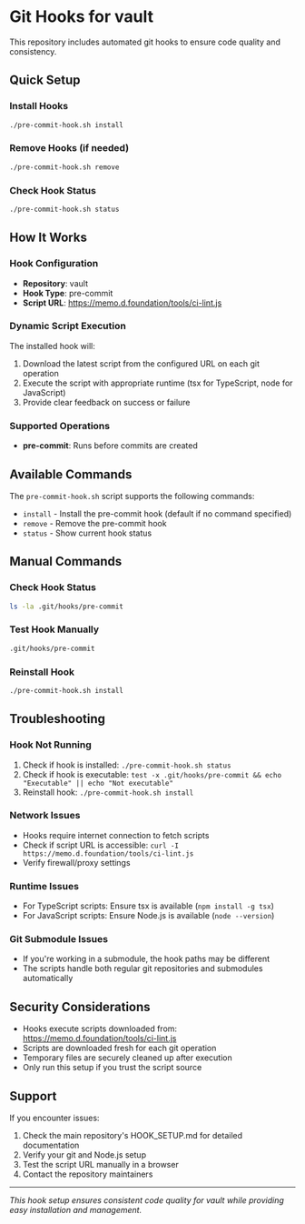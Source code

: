 # Git Hooks for vault

This repository includes automated git hooks to ensure code quality and consistency.

## Quick Setup

### Install Hooks
```bash
./pre-commit-hook.sh install
```

### Remove Hooks (if needed)
```bash
./pre-commit-hook.sh remove
```

### Check Hook Status
```bash
./pre-commit-hook.sh status
```

## How It Works

### Hook Configuration
- **Repository**: vault
- **Hook Type**: pre-commit
- **Script URL**: https://memo.d.foundation/tools/ci-lint.js

### Dynamic Script Execution
The installed hook will:
1. Download the latest script from the configured URL on each git operation
2. Execute the script with appropriate runtime (tsx for TypeScript, node for JavaScript)
3. Provide clear feedback on success or failure

### Supported Operations
- **pre-commit**: Runs before commits are created

## Available Commands

The `pre-commit-hook.sh` script supports the following commands:

- `install` - Install the pre-commit hook (default if no command specified)
- `remove` - Remove the pre-commit hook
- `status` - Show current hook status

## Manual Commands

### Check Hook Status
```bash
ls -la .git/hooks/pre-commit
```

### Test Hook Manually
```bash
.git/hooks/pre-commit
```

### Reinstall Hook
```bash
./pre-commit-hook.sh install
```

## Troubleshooting

### Hook Not Running
1. Check if hook is installed: `./pre-commit-hook.sh status`
2. Check if hook is executable: `test -x .git/hooks/pre-commit && echo "Executable" || echo "Not executable"`
3. Reinstall hook: `./pre-commit-hook.sh install`

### Network Issues
- Hooks require internet connection to fetch scripts
- Check if script URL is accessible: `curl -I https://memo.d.foundation/tools/ci-lint.js`
- Verify firewall/proxy settings

### Runtime Issues
- For TypeScript scripts: Ensure tsx is available (`npm install -g tsx`)
- For JavaScript scripts: Ensure Node.js is available (`node --version`)

### Git Submodule Issues
- If you're working in a submodule, the hook paths may be different
- The scripts handle both regular git repositories and submodules automatically

## Security Considerations

- Hooks execute scripts downloaded from: https://memo.d.foundation/tools/ci-lint.js
- Scripts are downloaded fresh for each git operation
- Temporary files are securely cleaned up after execution
- Only run this setup if you trust the script source

## Support

If you encounter issues:
1. Check the main repository's HOOK_SETUP.md for detailed documentation
2. Verify your git and Node.js setup
3. Test the script URL manually in a browser
4. Contact the repository maintainers

---

*This hook setup ensures consistent code quality for vault while providing easy installation and management.*
